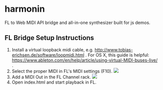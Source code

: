 # harmonin

FL to Web MIDI API bridge and all-in-one synthesizer built for js demos.

## FL Bridge Setup Instructions

1. Install a virtual loopback midi cable, e.g. http://www.tobias-erichsen.de/software/loopmidi.html . 
   For OS X, this guide is helpful: https://www.ableton.com/en/help/article/using-virtual-MIDI-buses-live/ .
2. Select the proper MIDI in FL's MIDI settings (F10).
![](http://i.imgur.com/7VBuQbC.png)
3. Add a MIDI Out in the FL Channel rack.
![](http://i.imgur.com/6WJJCsK.png)
4. Open index.html and start playback in FL.
